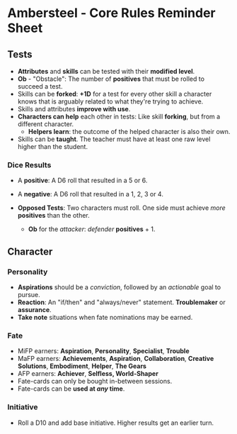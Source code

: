 # Ambersteel - Core Rules Reminder Sheet

## Tests
* **Attributes** and **skills** can be tested with their **modified level**. 
* **Ob** - "Obstacle": The number of **positives** that must be rolled to succeed a test. 
* Skills can be **forked**: **+1D** for a test for every other skill a character knows that is arguably related to what they're trying to achieve. 
* Skills and attributes **improve with use**. 
* **Characters can help** each other in tests: Like skill **forking**, but from a different character. 
  * **Helpers learn**: the outcome of the helped character is also their own.  
* Skills can be **taught**. The teacher must have at least one raw level higher than the student. 

### Dice Results
* A **positive**: A D6 roll that resulted in a 5 or 6. 
* A **negative**: A D6 roll that resulted in a 1, 2, 3 or 4. 

* **Opposed Tests**: Two characters must roll. One side must achieve *more* **positives** than the other. 
  * **Ob** for the *attacker*: *defender* **positives** + 1. 

## Character

### Personality
* **Aspirations** should be a *conviction*, followed by an *actionable* goal to pursue.
* **Reaction**: An "if/then" and "always/never" statement. **Troublemaker** or **assurance**.
* **Take note** situations when fate nominations may be earned. 

### Fate
* MiFP earners: **Aspiration**, **Personality**, **Specialist**, **Trouble**
* MaFP earners: **Achievements**, **Aspiration**, **Collaboration**, **Creative Solutions**, **Embodiment**, **Helper**, **The Gears**
* AFP earners: **Achiever**, **Selfless, World-Shaper**
* Fate-cards can only be bought in-between sessions. 
* Fate-cards can be **used at *any* time**.

### Initiative
* Roll a D10 and add base initiative. Higher results get an earlier turn. 
